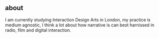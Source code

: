 ## about

I am currently studying Interaction Design Arts in London, my practice is medium agnostic, I think a lot about how narrative is can best harnissed in radio, film and digital interaction.